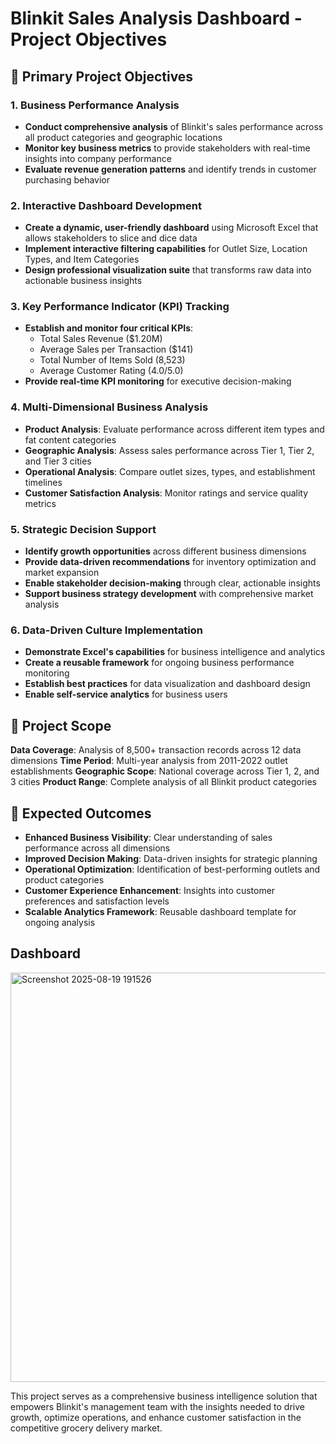 
# Blinkit Sales Analysis Dashboard - Project Objectives

## 🎯 Primary Project Objectives

### **1. Business Performance Analysis**
- **Conduct comprehensive analysis** of Blinkit's sales performance across all product categories and geographic locations
- **Monitor key business metrics** to provide stakeholders with real-time insights into company performance
- **Evaluate revenue generation patterns** and identify trends in customer purchasing behavior

### **2. Interactive Dashboard Development**
- **Create a dynamic, user-friendly dashboard** using Microsoft Excel that allows stakeholders to slice and dice data
- **Implement interactive filtering capabilities** for Outlet Size, Location Types, and Item Categories
- **Design professional visualization suite** that transforms raw data into actionable business insights

### **3. Key Performance Indicator (KPI) Tracking**
- **Establish and monitor four critical KPIs**:
  - Total Sales Revenue ($1.20M)
  - Average Sales per Transaction ($141)
  - Total Number of Items Sold (8,523)
  - Average Customer Rating (4.0/5.0)
- **Provide real-time KPI monitoring** for executive decision-making

### **4. Multi-Dimensional Business Analysis**
- **Product Analysis**: Evaluate performance across different item types and fat content categories
- **Geographic Analysis**: Assess sales performance across Tier 1, Tier 2, and Tier 3 cities
- **Operational Analysis**: Compare outlet sizes, types, and establishment timelines
- **Customer Satisfaction Analysis**: Monitor ratings and service quality metrics

### **5. Strategic Decision Support**
- **Identify growth opportunities** across different business dimensions
- **Provide data-driven recommendations** for inventory optimization and market expansion
- **Enable stakeholder decision-making** through clear, actionable insights
- **Support business strategy development** with comprehensive market analysis

### **6. Data-Driven Culture Implementation**
- **Demonstrate Excel's capabilities** for business intelligence and analytics
- **Create a reusable framework** for ongoing business performance monitoring
- **Establish best practices** for data visualization and dashboard design
- **Enable self-service analytics** for business users

## 🎪 Project Scope

**Data Coverage**: Analysis of 8,500+ transaction records across 12 data dimensions
**Time Period**: Multi-year analysis from 2011-2022 outlet establishments
**Geographic Scope**: National coverage across Tier 1, 2, and 3 cities
**Product Range**: Complete analysis of all Blinkit product categories

## 🎯 Expected Outcomes

- **Enhanced Business Visibility**: Clear understanding of sales performance across all dimensions
- **Improved Decision Making**: Data-driven insights for strategic planning
- **Operational Optimization**: Identification of best-performing outlets and product categories
- **Customer Experience Enhancement**: Insights into customer preferences and satisfaction levels
- **Scalable Analytics Framework**: Reusable dashboard template for ongoing analysis

## Dashboard
<img width="1315" height="655" alt="Screenshot 2025-08-19 191526" src="https://github.com/user-attachments/assets/22007762-e739-4d11-b403-e507b1dc07ce" />


This project serves as a comprehensive business intelligence solution that empowers Blinkit's management team with the insights needed to drive growth, optimize operations, and enhance customer satisfaction in the competitive grocery delivery market.


